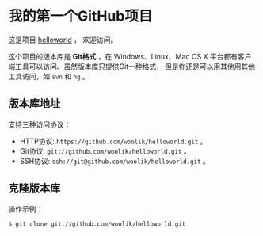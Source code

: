 # 我的第一个GitHub项目

这是项目 [helloworld](https://github.com/woolik/helloworld) ，
欢迎访问。

这个项目的版本库是 **Git格式** ，在 Windows、Linux、Mac OS X
平台都有客户端工具可以访问。虽然版本库只提供Git一种格式，
但是你还是可以用其他用其他工具访问，如 ``svn`` 和 ``hg`` 。

## 版本库地址

支持三种访问协议：

* HTTP协议: `https://github.com/woolik/helloworld.git` 。
* Git协议: `git://github.com/woolik/helloworld.git` 。
* SSH协议: `ssh://git@github.com/woolik/helloworld.git` 。

## 克隆版本库

操作示例：

    $ git clone git://github.com/woolik/helloworld.git
